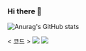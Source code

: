 ### Hi there 👋

![Anurag's GitHub stats](https://github-readme-stats.vercel.app/api?username=colorkite10&show_icons=true&theme=vue)


< 코드 >
<img src="https://img.shields.io/badge/javascript-#F7DF1E?style=flat-square&logo=javascript&logoColor=white"/>
<img src="https://img.shields.io/badge/github-181717?style=for-the-badge&logo=github&logoColor=white">

<!--
**colorkite10/colorkite10** is a ✨ _special_ ✨ repository because its `README.md` (this file) appears on your GitHub profile.

Here are some ideas to get you started:

- 🔭 I’m currently working on ...
- 🌱 I’m currently learning ...
- 👯 I’m looking to collaborate on ...
- 🤔 I’m looking for help with ...
- 💬 Ask me about ...
- 📫 How to reach me: ...
- 😄 Pronouns: ...
- ⚡ Fun fact: ...
-->

